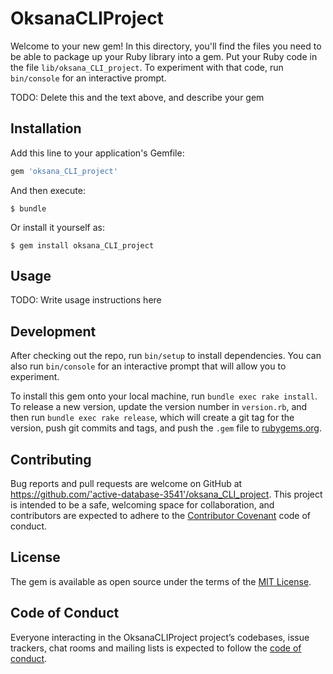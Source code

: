 # OksanaCLIProject

Welcome to your new gem! In this directory, you'll find the files you need to be able to package up your Ruby library into a gem. Put your Ruby code in the file `lib/oksana_CLI_project`. To experiment with that code, run `bin/console` for an interactive prompt.

TODO: Delete this and the text above, and describe your gem

## Installation

Add this line to your application's Gemfile:

```ruby
gem 'oksana_CLI_project'
```

And then execute:

    $ bundle

Or install it yourself as:

    $ gem install oksana_CLI_project

## Usage

TODO: Write usage instructions here

## Development

After checking out the repo, run `bin/setup` to install dependencies. You can also run `bin/console` for an interactive prompt that will allow you to experiment.

To install this gem onto your local machine, run `bundle exec rake install`. To release a new version, update the version number in `version.rb`, and then run `bundle exec rake release`, which will create a git tag for the version, push git commits and tags, and push the `.gem` file to [rubygems.org](https://rubygems.org).

## Contributing

Bug reports and pull requests are welcome on GitHub at https://github.com/'active-database-3541'/oksana_CLI_project. This project is intended to be a safe, welcoming space for collaboration, and contributors are expected to adhere to the [Contributor Covenant](http://contributor-covenant.org) code of conduct.

## License

The gem is available as open source under the terms of the [MIT License](https://opensource.org/licenses/MIT).

## Code of Conduct

Everyone interacting in the OksanaCLIProject project’s codebases, issue trackers, chat rooms and mailing lists is expected to follow the [code of conduct](https://github.com/'active-database-3541'/oksana_CLI_project/blob/master/CODE_OF_CONDUCT.md).
